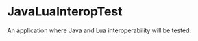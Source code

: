 JavaLuaInteropTest
==================

An application where Java and Lua interoperability will be tested.
